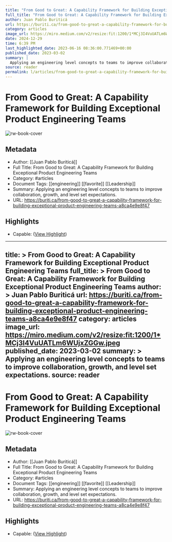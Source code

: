 ```yaml
---
title: "From Good to Great: A Capability Framework for Building Exceptional Product Engineering Teams"
full_title: "From Good to Great: A Capability Framework for Building Exceptional Product Engineering Teams"
author: Juan Pablo Buriticá
url: https://buriti.ca/from-good-to-great-a-capability-framework-for-building-exceptional-product-engineering-teams-a8ca4e9e8f47
category: articles
image_url: https://miro.medium.com/v2/resize:fit:1200/1*MCj3I4VuUATLm6WUjxZGGw.jpeg
date: 2024-12-29
time: 6:39 PM
last_highlighted_date: 2023-06-16 08:36:00.771469+00:00
published_date: 2023-03-02
summary: |
  Applying an engineering level concepts to teams to improve collaboration, growth, and level set expectations.
source: reader
permalink: l/articles/from-good-to-great-a-capability-framework-for-building-exceptional-product-engineering-teams
---
```

# From Good to Great: A Capability Framework for Building Exceptional Product Engineering Teams

![rw-book-cover](https://miro.medium.com/v2/resize:fit:1200/1*MCj3I4VuUATLm6WUjxZGGw.jpeg)

## Metadata
- Author: [[Juan Pablo Buriticá]]
- Full Title: From Good to Great: A Capability Framework for Building Exceptional Product Engineering Teams
- Category: #articles
- Document Tags: [[engineering]] [[favorite]] [[Leadership]] 
- Summary: Applying an engineering level concepts to teams to improve collaboration, growth, and level set expectations.
- URL: https://buriti.ca/from-good-to-great-a-capability-framework-for-building-exceptional-product-engineering-teams-a8ca4e9e8f47

## Highlights
- Capable: ([View Highlight](https://read.readwise.io/read/01h31nhpvyvx7sr1539wv5jmtj))


---
title: >
  From Good to Great: A Capability Framework for Building Exceptional Product Engineering Teams
full_title: >
  From Good to Great: A Capability Framework for Building Exceptional Product Engineering Teams
author: >
  Juan Pablo Buriticá
url: https://buriti.ca/from-good-to-great-a-capability-framework-for-building-exceptional-product-engineering-teams-a8ca4e9e8f47
category: articles
image_url: https://miro.medium.com/v2/resize:fit:1200/1*MCj3I4VuUATLm6WUjxZGGw.jpeg
published_date: 2023-03-02
summary: >
  Applying an engineering level concepts to teams to improve collaboration, growth, and level set expectations.
source: reader
---
# From Good to Great: A Capability Framework for Building Exceptional Product Engineering Teams

![rw-book-cover](https://miro.medium.com/v2/resize:fit:1200/1*MCj3I4VuUATLm6WUjxZGGw.jpeg)

## Metadata
- Author: [[Juan Pablo Buriticá]]
- Full Title: From Good to Great: A Capability Framework for Building Exceptional Product Engineering Teams
- Category: #articles
- Document Tags: [[engineering]] [[favorite]] [[Leadership]] 
- Summary: Applying an engineering level concepts to teams to improve collaboration, growth, and level set expectations.
- URL: https://buriti.ca/from-good-to-great-a-capability-framework-for-building-exceptional-product-engineering-teams-a8ca4e9e8f47

## Highlights
- Capable: ([View Highlight](https://read.readwise.io/read/01h31nhpvyvx7sr1539wv5jmtj))


